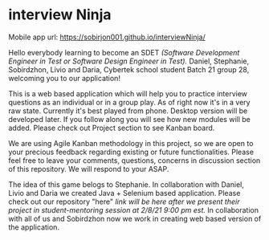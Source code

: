 # interview Ninja

Mobile app url: https://sobirjon001.github.io/interviewNinja/

Hello everybody learning to become an SDET *(Software Development Engineer in Test or Software Design Engineer in Test).*
Daniel, Stephanie, Sobirdzhon, Livio and Daria, Cybertek school student Batch 21 group 28, welcoming you to our application!

This is a web based application which will help you to practice interview questions as an individual or in a group play.
As of right now it's in a very raw state. Currently it's best played from phone. Desktop version will be developed later.
If you follow along you will see how new modules will be added. Please check out Project section to see Kanban board.

We are using Agile Kanban methodology in this project, so we are open to your precious feedback regarding existing or future functionalities.
Please feel free to leave your comments, questions, concerns in discussion section of this repository. We will respond to your ASAP.

The idea of this game belogs to Stephanie.
In collaboration with Daniel, Livio and Daria we created Java + Selenium based application. 
Please check out our repository "here" *link will be here after we present their project in student-mentoring session at 2/8/21 9:00 pm est.* 
In collaboration with all of us and Sobirdzhon now we work in creating web based version of the application.
